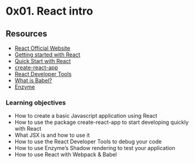 # 0x01. React intro
## Resources
* [React Official Website](https://intranet.alxswe.com/rltoken/gTvHLsLFztlLKOsHVG2wFw)
* [Getting started with React](https://intranet.alxswe.com/rltoken/sIVpPWBHBHRzp9cFX946_g)
* [Quick Start with React](https://intranet.alxswe.com/rltoken/S9hYxNyohGDvkfQb_DgO6Q)
* [create-react-app](https://intranet.alxswe.com/rltoken/XRP9_jP0G0vQODINFymubQ)
* [React Developer Tools](https://intranet.alxswe.com/rltoken/-no3Szs-PJQ_P_urpa4FSQ)
* [What is Babel?](https://intranet.alxswe.com/rltoken/FOdRx4EZKIpoMEny-jxMXQ)
* [Enzyme](https://intranet.alxswe.com/rltoken/AlilVwpyEpGwPOK40d5dXw)
### Learning objectives
* How to create a basic Javascript application using React
* How to use the package create-react-app to start developing quickly with React
* What JSX is and how to use it
* How to use the React Developer Tools to debug your code
* How to use Enzyme’s Shadow rendering to test your application
* How to use React with Webpack & Babel